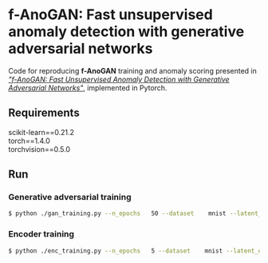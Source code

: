 f-AnoGAN: Fast unsupervised anomaly detection with generative adversarial networks
===================================================================


Code for reproducing **f-AnoGAN** training and anomaly scoring presented in [*"f-AnoGAN: Fast Unsupervised Anomaly Detection with Generative Adversarial Networks"*](https://www.sciencedirect.com/science/article/abs/pii/S1361841518302640), implemented in Pytorch.



## Requirements

scikit-learn==0.21.2<br>
torch==1.4.0<br>
torchvision==0.5.0


## Run
### Generative adversarial training
```bash
$ python ./gan_training.py --n_epochs   50 --dataset    mnist --latent_dim 128 --img_size   32 --channels   1 --abnormal_class 0 --device     cuda --out        ckpts
```
### Encoder training
```bash
$ python ./enc_training.py --n_epochs   5 --dataset    mnist --latent_dim 128 --img_size   32 --channels   1 --abnormal_class 0 --device     cuda --out        ckpts --G_path     ckpts/G_epoch49.pt --D_path     ckpts/D_epoch49.pt
```
